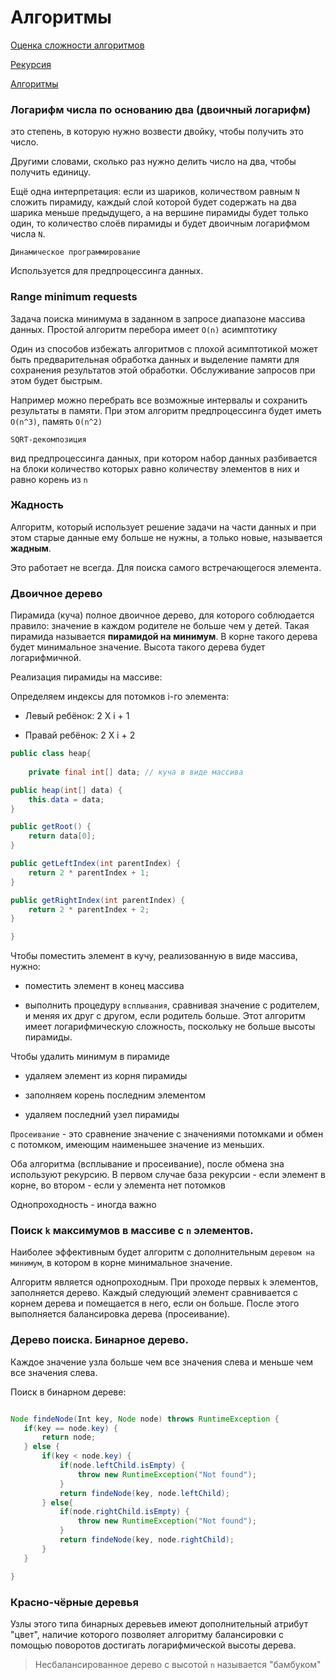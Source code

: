 # Алгоритмы

[Оценка сложности алгоритмов](algoritms2.md)

[Рекурсия](./recursion.md)

[Алгоритмы](algoritms1.md)

### Логарифм числа по основанию два (двоичный логарифм)


 это степень, в которую нужно возвести двойку, чтобы получить это число. 

Другими словами, сколько раз нужно делить число на два, чтобы получить единицу.

Ещё одна интерпретация: если из шариков, количеством равным `N` сложить пирамиду, каждый слой которой будет содержать на два шарика меньше предыдущего, а на вершине пирамиды будет только один, то количество слоёв пирамиды и будет двоичным логарифмом числа `N`.


`Динамическое программирование`

Используется для предпроцессинга данных.


### Range minimum requests

Задача поиска минимума в заданном в запросе диапазоне массива данных. Простой алгоритм перебора имеет `O(n)` асимптотику

Один из способов избежать алгоритмов с плохой асимптотикой может быть предварительная обработка данных и выделение памяти для сохранения результатов этой обработки. Обслуживание запросов при этом будет быстрым.

Например можно перебрать все возможные интервалы и сохранить результаты в памяти. При этом алгоритм предпроцессинга будет иметь `O(n^3)`, память `O(n^2)` 


`SQRT-декомпозиция`

 вид предпроцессинга данных, при котором набор данных разбивается на блоки количество которых равно количеству элементов в них и равно корень из `n`

### Жадность

Алгоритм, который использует решение задачи на части данных и при этом старые данные ему больше не нужны, а только новые, называется **жадным**.

Это работает не всегда. Для поиска самого встречающегося элемента.

### Двоичное дерево

Пирамида (куча) полное двоичное дерево, для которого соблюдается правило: значение в каждом родителе не больше чем у детей. Такая пирамида называется **пирамидой на минимум**. В корне такого дерева будет минимальное значение. Высота такого дерева будет логарифмичной.

Реализация пирамиды на массиве:

Определяем индексы для потомков i-го элемента: 

- Левый ребёнок: 2 X i + 1

- Правай ребёнок: 2 X i + 2

```java
public class heap{
    
    private final int[] data; // куча в виде массива

public heap(int[] data) {
    this.data = data;
}

public getRoot() {
    return data[0];
}

public getLeftIndex(int parentIndex) {
    return 2 * parentIndex + 1;
}

public getRightIndex(int parentIndex) {
    return 2 * parentIndex + 2;
}

}

```

Чтобы поместить элемент в кучу, реализованную в виде массива, нужно:

- поместить элемент в конец массива

- выполнить процедуру `всплывания`, сравнивая значение с родителем, и меняя их друг с другом, если родитель больше. Этот алгоритм имеет логарифмическую сложность, поскольку не больше высоты пирамиды.
 
 
Чтобы удалить минимум в пирамиде

- удаляем элемент из корня пирамиды

- заполняем корень последним элементом

- удаляем последний узел пирамиды

 `Просеивание` - это сравнение значение с значениями потомками и обмен с потомком, имеющим наименьшее значение из меньших.

 Оба алгоритма (всплывание и просеивание), после обмена зна используют рекурсию. В первом случае база рекурсии - если элемент в корне, во втором - если у элемента нет потомков

 Однопроходность - иногда важно

 ### Поиск `k` максимумов в массиве с `n` элементов.

 Наиболее эффективным будет алгоритм с дополнительным `деревом на минимум`, в котором в корне минимальное значение.

 Алгоритм является однопроходным. При проходе первых `k` элементов, заполняется дерево. Каждый следующий элемент сравнивается с корнем дерева и помещается в него, если он больше. После этого выполняется балансировка дерева (просеивание).

 ### Дерево поиска. Бинарное дерево.

 Каждое значение узла больше чем все значения слева и меньше чем все значения слева. 

Поиск в бинарном дереве:

 ```java

 Node findeNode(Int key, Node node) throws RuntimeException {
    if(key == node.key) {
        return node;
    } else {
        if(key < node.key) {
            if(node.leftChild.isEmpty) {
                throw new RuntimeException("Not found");
            } 
            return findeNode(key, node.leftChild);
        } else{
            if(node.rightChild.isEmpty) {
                throw new RuntimeException("Not found");
            }
            return findeNode(key, node.rightChild);
        }
    }

 }

 ```

 ### Красно-чёрные деревья

 Узлы этого типа бинарных деревьев имеют дополнительный атрибут "цвет", наличие которого позволяет алгоритму балансировки с помощью поворотов достигать логарифмической высоты дерева.

> Несбалансированное дерево с высотой `n` называется "бамбуком"

